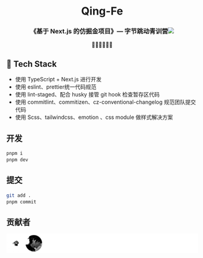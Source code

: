 <p ><h1 align="center"> Qing-Fe </h1></p>

<p>
<h3 height="200px" align="center">《基于 Next.js 的仿掘金项目》— 字节跳动青训营<img src="https://cdn.jsdelivr.net/gh/MaleWeb/picture/images/techblog/hi.gif" width="25"></h3>
</p>

<p align="center">
 🧑‍💻👩‍💻👨‍💻
</p>


## 🚀 Tech Stack
- 使用 TypeScript + Next.js 进行开发 
- 使用 eslint、prettier统一代码规范 
- 使用 lint-staged、配合 husky 接管 git hook 检查暂存区代码
- 使用 commitlint、commitizen、cz-conventional-changelog 规范团队提交代码 
- 使用 Scss、tailwindcss、emotion 、css module 做样式解决方案



## 开发

```bash
pnpm i
pnpm dev
```

## 提交

```bash
git add .
pnpm commit
```


## 贡献者
<a href="https://github.com/DimplesY/qing-fe/graphs/contributors"><img src="https://github.com/DimplesY/qing-fe/blob/main/CONTRIBUTORS.svg" /></a>